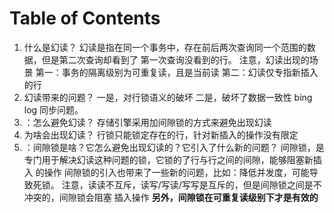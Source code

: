 # Table of Contents



1. 什么是幻读？
   幻读是指在同一个事务中，存在前后两次查询同一个范围的数据，但是第二次查询却看到了
   第一次查询没看到的行。
   注意，幻读出现的场景
   第一：事务的隔离级别为可重复读，且是当前读
   第二：幻读仅专指新插入的行
2. 幻读带来的问题？
   一是，对行锁语义的破坏
   二是，破坏了数据一致性  bing log 同步问题。
3. ：怎么避免幻读？
   存储引擎采用加间隙锁的方式来避免出现幻读
4. 为啥会出现幻读？
   行锁只能锁定存在的行，针对新插入的操作没有限定
5. ：间隙锁是啥？它怎么避免出现幻读的？它引入了什么新的问题？
   间隙锁，是专门用于解决幻读这种问题的锁，它锁的了行与行之间的间隙，能够阻塞新插入
   的操作
   间隙锁的引入也带来了一些新的问题，比如：降低并发度，可能导致死锁。
   注意，读读不互斥，读写/写读/写写是互斥的，但是间隙锁之间是不冲突的，间隙锁会阻塞
   插入操作
   **另外，间隙锁在可重复读级别下才是有效的**
